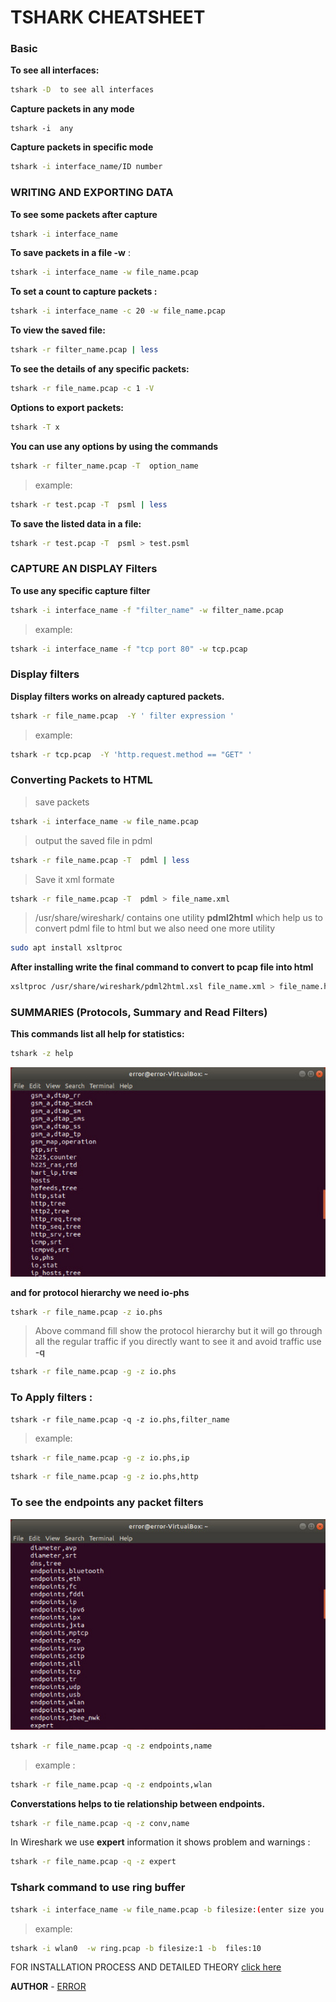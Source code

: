 # TSHARK CHEATSHEET


### Basic


**To see all interfaces:**

```bash
tshark -D  to see all interfaces

```

**Capture packets in any mode**
```
tshark -i  any

```

**Capture packets in specific mode**

```bash
tshark -i interface_name/ID number

```


### WRITING AND EXPORTING DATA

**To see some packets after capture**

```bash
tshark -i interface_name

```

**To **save**  packets in a file -w** :
```bash
tshark -i interface_name -w file_name.pcap

```
**To set a count to capture packets :**

```bash
tshark -i interface_name -c 20 -w file_name.pcap

```

**To view the saved file:**

```bash
tshark -r filter_name.pcap | less
```

**To see the details of any specific packets:**

```bash
tshark -r file_name.pcap -c 1 -V

```
**Options to **export** packets:**

```bash
tshark -T x

```

**You can use any options by using the commands**

```bash
tshark -r filter_name.pcap -T  option_name

```
> example:
```bash
tshark -r test.pcap -T  psml | less

```

**To save the listed data in a file:**

```bash
tshark -r test.pcap -T  psml > test.psml

```

### CAPTURE AN DISPLAY Filters

**To use any specific capture filter**

```bash
tshark -i interface_name -f "filter_name" -w filter_name.pcap

```
> example:

```bash
tshark -i interface_name -f "tcp port 80" -w tcp.pcap

```

### Display filters

**Display filters works on already captured packets.**

```bash
tshark -r file_name.pcap  -Y ' filter expression '

```
> example:

```bash
tshark -r tcp.pcap  -Y 'http.request.method == "GET" '

```

### Converting Packets to HTML



> save packets

```bash
tshark -i interface_name -w file_name.pcap

```
> output  the saved file in pdml

```bash
tshark -r file_name.pcap -T  pdml | less

```

> Save it xml formate

```bash
tshark -r file_name.pcap -T  pdml > file_name.xml

```
> /usr/share/wireshark/ contains one utility **pdml2html** which help us to convert pdml file to html but we also need one more utility

```bash
sudo apt install xsltproc

```
**After installing write the final command to convert to pcap file into html**

```bash
xsltproc /usr/share/wireshark/pdml2html.xsl file_name.xml > file_name.html

```

### SUMMARIES (Protocols, Summary and Read Filters)

**This commands list all help for statistics:**

```bash
tshark -z help

```
![](img/t5.jpeg)

**and for **protocol hierarchy** we need io-phs**

```bash
tshark -r file_name.pcap -z io.phs

```
>Above command fill show the protocol hierarchy but it will go through all the regular traffic if you directly want to see it and avoid traffic use **-q**

```bash
tshark -r file_name.pcap -g -z io.phs

```
### To Apply filters :

```
tshark -r file_name.pcap -q -z io.phs,filter_name

```
> example:

```bash
tshark -r file_name.pcap -g -z io.phs,ip

```
```bash
tshark -r file_name.pcap -g -z io.phs,http

```
### To see the endpoints any packet filters

![](img/t6.jpeg)

```bash
tshark -r file_name.pcap -q -z endpoints,name

```
> example :
```bash
tshark -r file_name.pcap -q -z endpoints,wlan

```

**Converstations helps to tie relationship between endpoints.**

```bash
tshark -r file_name.pcap -q -z conv,name

```

In Wireshark we use **expert** information it shows problem and warnings :

```bash
tshark -r file_name.pcap -q -z expert

```

### Tshark command to use ring buffer

```bash
tshark -i interface_name -w file_name.pcap -b filesize:(enter size you want ) -b  files:(enter number you want )

```

>example:

```bash
tshark -i wlan0  -w ring.pcap -b filesize:1 -b  files:10

```


FOR INSTALLATION PROCESS AND DETAILED THEORY [click here](https://github.com/noob-atbash/tshark/blob/master/tshark.md)

**AUTHOR** - [ERROR](https://github.com/Error-200)
